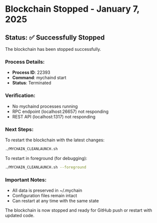 # Blockchain Stopped - January 7, 2025

## Status: ✅ Successfully Stopped

The blockchain has been stopped successfully.

### Process Details:
- **Process ID**: 22393
- **Command**: mychaind start
- **Status**: Terminated

### Verification:
- No mychaind processes running
- RPC endpoint (localhost:26657) not responding
- REST API (localhost:1317) not responding

### Next Steps:

To restart the blockchain with the latest changes:
```bash
./MYCHAIN_CLEANLAUNCH.sh
```

To restart in foreground (for debugging):
```bash
./MYCHAIN_CLEANLAUNCH.sh --foreground
```

### Important Notes:
- All data is preserved in ~/.mychain
- Configuration files remain intact
- Can restart at any time with the same state

The blockchain is now stopped and ready for GitHub push or restart with updated code.